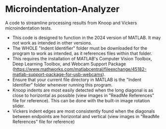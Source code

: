 # Microindentation-Analyzer
A code to streamline processing results from Knoop and Vickers microindentation tests.

 - This code is designed to function in the 2024 version of MATLAB. It may not work as intended in other versions.
 - The WHOLE "Indent Identifier" folder must be downloaded for the program to work as intended, as it references files within that folder.
 - This requires the installation of MATLAB's Computer Vision Toolbox, Deep Learning Toolbox, and Webcam Support Package
(https://www.mathworks.com/matlabcentral/fileexchange/45182-matlab-support-package-for-usb-webcams).
 - Ensure that your current file directory in MATLAB is the "Indent Identifier" folder whenever running this program.
 - Knoop indents are most easily detected when the long diagonal is as close to horizontal as possible (view images in "ReadMe References" file for reference). This can be done with the built-in image rotation slider.
 - Vickers indent edges are most consistently found when the diagonals between endpoints are horizontal and vertical (view images in "ReadMe References" file for reference)
